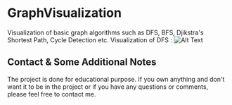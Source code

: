# GraphVisualization
Visualization of basic graph algorithms such as DFS, BFS, Djikstra's Shortest Path, Cycle Detection etc.
Visualization of DFS : 
![Alt Text](https://media.giphy.com/media/ctL37LSt1ySo5LFvPQ/giphy.gif)


## Contact & Some Additional Notes
The project is done for educational purpose. If you own anything and don't want it to be in the project or if you have any questions or comments, please feel free to contact me.
